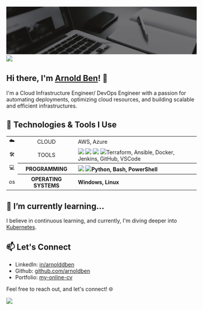 ![Profile-Header](https://github.com/arnoldben/arnoldben/blob/main/images/github-profile-header.gif?raw=true)
![](https://komarev.com/ghpvc/?username=arnoldben)

## Hi there, I'm [Arnold Ben](https://arnoldben.github.io/my-online-cv)! 👋

I'm a Cloud Infrastructure Engineer/ DevOps Engineer with a passion for automating deployments, optimizing cloud resources, and building scalable and efficient infrastructures. 
<!-- My journey in the tech world has been exciting, and I love tackling challenges that come my way. -->

## 🔧 Technologies & Tools I Use

<table>
  <tr>
    <td align="center">☁️</td>
    <td align="center">CLOUD</th>
    <td align="left">AWS, Azure</th>
  </tr>
  <tr>
    <td align="center">🛠</td>
    <td align="center">TOOLS</th>
    <td align="left"><img height=40 src="https://cdn.jsdelivr.net/gh/devicons/devicon/icons/terraform/terraform-original.svg"/> <img height=40 src="https://cdn.jsdelivr.net/gh/devicons/devicon/icons/ansible/ansible-original.svg"/> <img height=40 src="https://cdn.jsdelivr.net/gh/devicons/devicon/icons/docker/docker-original.svg"/> <img height=40 src="https://cdn.jsdelivr.net/gh/devicons/devicon/icons/jenkins/jenkins-original.svg"/>Terraform, Ansible, Docker, Jenkins, GitHub, VSCode</th>
  </tr>
  <tr>
    <td align="center">💻</td>
    <th align="center">PROGRAMMING</th>
    <th align="left"><img height=40 src="https://cdn.jsdelivr.net/gh/devicons/devicon/icons/python/python-original.svg"/> <img height=40 src="https://cdn.jsdelivr.net/gh/devicons/devicon/icons/bash/bash-original.svg"/>Python, Bash, PowerShell</th>
  </tr>
  <tr>
    <td align="center">os</td>
    <th align="center">OPERATING SYSTEMS</th>
    <th align="left">Windows, Linux</th>
  </tr>
</table>

## 🌱 I’m currently learning...

I believe in continuous learning, and currently, I'm diving deeper into [Kubernetes](https://kubernetes.io/).

## 📫 Let's Connect

- LinkedIn: [in/arnolddben](https://www.linkedin.com/in/arnolddben)
- Github: [github.com/arnoldben](https://github.com/arnoldben)
- Portfolio: [my-online-cv](https://arnoldben.github.io/my-online-cv)

Feel free to reach out, and let's connect! 🌐

<!-- <img src="https://github-readme-stats.vercel.app/api/top-langs?username=arnoldben"/>
<img src="https://github-readme-stats.vercel.app/api/top-langs?username=arnoldben"/> -->
<img src="https://github-readme-streak-stats.herokuapp.com/?user=arnoldben&theme=dark"/>
